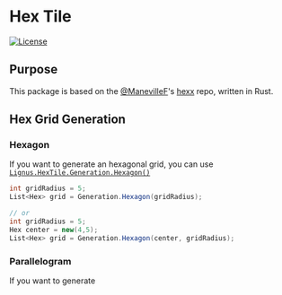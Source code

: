 ﻿# Hex Tile

[![License](https://img.shields.io/badge/License-Apache_2.0-blue.svg)](./LICENSE.md)

## Purpose

This package is based on the [@ManevilleF](https://github.com/ManevilleF)'s 
[hexx](https://github.com/ManevilleF/hexx) repo, written in Rust.

## Hex Grid Generation

### Hexagon

If you want to generate an hexagonal grid, you can use
[`Lignus.HexTile.Generation.Hexagon()`](./Runtime/Generation.cs#22)

```csharp
int gridRadius = 5;
List<Hex> grid = Generation.Hexagon(gridRadius);

// or
int gridRadius = 5;
Hex center = new(4,5);
List<Hex> grid = Generation.Hexagon(center, gridRadius);
```

### Parallelogram

If you want to generate